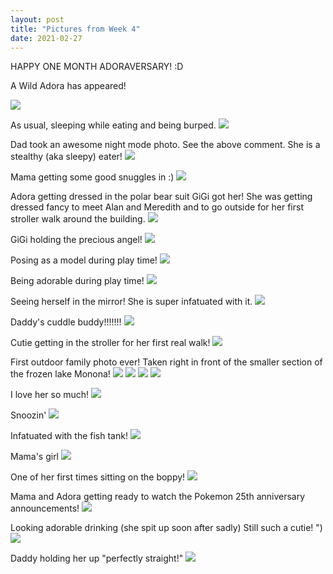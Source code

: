 ```yaml
---
layout: post
title: "Pictures from Week 4"
date: 2021-02-27
---
```


HAPPY ONE MONTH ADORAVERSARY! :D

A Wild Adora has appeared!

![](/assets/img//adora/2021-02-27-17-58-19.png)

As usual, sleeping while eating and being burped.
![](/assets/img//adora/2021-02-27-17-58-37.png)

Dad took an awesome night mode photo. See the above comment. She is a stealthy (aka sleepy) eater!
![](/assets/img//adora/2021-02-27-17-58-43.png)

Mama getting some good snuggles in :)
![](/assets/img//adora/2021-02-27-17-59-03.png)

Adora getting dressed in the polar bear suit GiGi got her! She was getting dressed fancy to meet Alan and Meredith and to go outside for her first stroller walk around the building. 
![](/assets/img//adora/2021-02-27-17-59-08.png)

GiGi holding the precious angel!
![](/assets/img//adora/2021-02-27-17-59-12.png)

Posing as a model during play time!
![](/assets/img//adora/2021-02-27-17-59-17.png)

Being adorable during play time!
![](/assets/img//adora/2021-02-27-17-59-21.png)

Seeing herself in the mirror! She is super infatuated with it.
![](/assets/img//adora/2021-02-27-17-59-25.png)

Daddy's cuddle buddy!!!!!!!
![](/assets/img//adora/2021-02-27-17-59-30.png)

Cutie getting in the stroller for her first real walk!
![](/assets/img//adora/2021-02-27-17-59-34.png)

First outdoor family photo ever! Taken right in front of the smaller section of the frozen lake Monona!
![](/assets/img//adora/2021-02-27-17-59-40.png)
![](/assets/img//adora/2021-02-27-17-59-45.png)
![](/assets/img//adora/2021-02-27-17-59-52.png)
![](/assets/img//adora/2021-02-27-17-59-56.png)

I love her so much!
![](/assets/img//adora/2021-02-27-18-00-02.png)

Snoozin'
![](/assets/img//adora/2021-02-27-18-00-23.png)

Infatuated with the fish tank!
![](/assets/img//adora/2021-02-27-18-00-28.png)

Mama's girl
![](/assets/img//adora/2021-02-27-18-00-33.png)

One of her first times sitting on the boppy!
![](/assets/img//adora/2021-02-27-18-00-38.png)

Mama and Adora getting ready to watch the Pokemon 25th anniversary announcements!
![](/assets/img//adora/2021-02-27-18-00-43.png)

Looking adorable drinking (she spit up soon after sadly) Still such a cutie! ")
![](/assets/img//adora/2021-02-27-18-00-47.png)

Daddy holding her up "perfectly straight!"
![](/assets/img//adora/2021-02-27-18-00-53.png)
